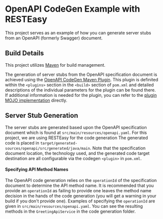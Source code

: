 # OpenAPI CodeGen Example with RESTEasy

This project serves as an example of how you can generate server stubs from an OpenAPI (formerly Swagger) document.

## Build Details

This project utilizes [Maven](https://maven.apache.org/) for build management.

The generation of server stubs from the OpenAPI specification document is achieved using the [OpenAPI CodeGen Maven Plugin](https://github.com/swagger-api/swagger-codegen/tree/master/modules/swagger-codegen-maven-plugin).
This plugin is definited within the `<plugins>` section in the `<build>` section of `pom.xml` and detailed descriptions of the individual parameters for the plugin can be found there.
If additional information is needed for the plugin, you can refer to the [plugin MOJO implementation](https://github.com/swagger-api/swagger-codegen/blob/master/modules/swagger-codegen-maven-plugin/src/main/java/io/swagger/codegen/plugin/CodeGenMojo.java) directly.

## Server Stub Generation

The server stubs are generated based upon the OpenAPI specification document which is found at `src/main/resources/openapi.yaml`.
For this project, we are using RESTEasy for the code generation
The generated code is placed in `target/generated-sources/openapi/src/generated/java/main`.
Note that the specification document location, the technology used, and the generated code target destination are all configurable via the codegen `<plugin>` in `pom.xml`.

#### Specifying API Method Names

The OpenAPI code generation relies on the `operationId` of the specification document to determine the API method name.
It is recommended that you provide an `operationId` as failing to provide one leaves the method name decision in the hands of the code generation (you will get a warning in your build if you don't provide one).
Examples of specifying the `operationId` are given in `src/main/resources/openapi.yaml`.
You can see the resulting methods in the `GreetingApiService` in the code generation folder.

